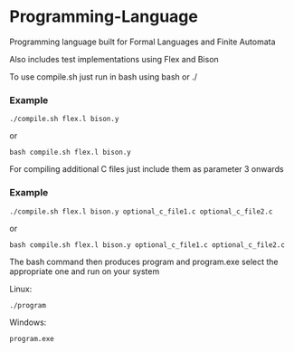 # Programming-Language
Programming language built for Formal Languages and Finite Automata

Also includes test implementations using Flex and Bison

To use compile.sh just run in bash using bash or ./

### Example

    ./compile.sh flex.l bison.y

or

    bash compile.sh flex.l bison.y


For compiling additional C files just include them as parameter 3 onwards

### Example
    ./compile.sh flex.l bison.y optional_c_file1.c optional_c_file2.c

or

    bash compile.sh flex.l bison.y optional_c_file1.c optional_c_file2.c

The bash command then produces program and program.exe select the appropriate one and run on your system

Linux:

    ./program

Windows:

    program.exe
